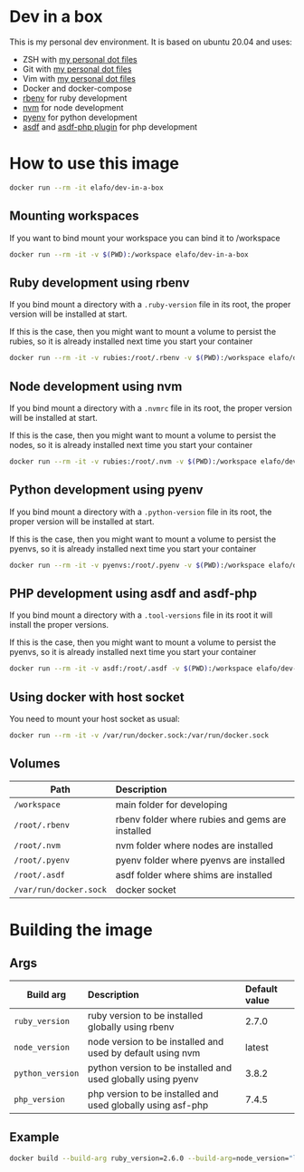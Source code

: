 # Dev in a box

This is my personal dev environment. It is based on ubuntu 20.04 and uses:

- ZSH with [my personal dot files](https://github.com/elafo/zsh-dot-files)
- Git with [my personal dot files](https://github.com/elafo/git-dot-files)
- Vim with [my personal dot files](https://github.com/elafo/vim-dot-files)
- Docker and docker-compose
- [rbenv](https://github.com/rbenv/rbenv) for ruby development
- [nvm](https://github.com/nvm-sh/nvm) for node development
- [pyenv](https://github.com/pyenv/pyenv) for python development
- [asdf](https://github.com/asdf-vm/asdf) and [asdf-php plugin](https://github.com/asdf-community/asdf-php) for php development

# How to use this image

```bash
docker run --rm -it elafo/dev-in-a-box
```

## Mounting workspaces
If you want to bind mount your workspace you can bind it to /workspace

```bash
docker run --rm -it -v $(PWD):/workspace elafo/dev-in-a-box
```

## Ruby development using rbenv
If you bind mount a directory with a `.ruby-version` file in its root, the proper version will be installed at start.

If this is the case, then you might want to mount a volume to persist the rubies, so it is already installed next time you start your container

```bash
docker run --rm -it -v rubies:/root/.rbenv -v $(PWD):/workspace elafo/dev-in-a-box
```

## Node development using nvm
If you bind mount a directory with a `.nvmrc` file in its root, the proper version will be installed at start.

If this is the case, then you might want to mount a volume to persist the nodes, so it is already installed next time you start your container

```bash
docker run --rm -it -v rubies:/root/.nvm -v $(PWD):/workspace elafo/dev-in-a-box
```

## Python development using pyenv
If you bind mount a directory with a `.python-version` file in its root, the proper version will be installed at start.

If this is the case, then you might want to mount a volume to persist the pyenvs, so it is already installed next time you start your container

```bash
docker run --rm -it -v pyenvs:/root/.pyenv -v $(PWD):/workspace elafo/dev-in-a-box
```

## PHP development using asdf and asdf-php
If you bind mount a directory with a `.tool-versions` file in its root it will install the proper versions.

If this is the case, then you might want to mount a volume to persist the pyenvs, so it is already installed next time you start your container

```bash
docker run --rm -it -v asdf:/root/.asdf -v $(PWD):/workspace elafo/dev-in-a-box
```
## Using docker with host socket
You need to mount your host socket as usual:

```bash
docker run --rm -it -v /var/run/docker.sock:/var/run/docker.sock
```
## Volumes

|Path|Description|
|----|:----------|
|`/workspace`|main folder for developing|
|`/root/.rbenv`|rbenv folder where rubies and gems are installed|
|`/root/.nvm`|nvm folder where nodes are installed|
|`/root/.pyenv`|pyenv folder where pyenvs are installed|
|`/root/.asdf`|asdf folder where shims are installed|
|`/var/run/docker.sock`|docker socket|

# Building the image
## Args

|Build arg|Description|Default value|
|---------|:----------|:------------|
| `ruby_version`|ruby version to be installed globally using rbenv|2.7.0|
|`node_version`|node version to be installed and used by default using nvm|latest|
|`python_version`|python version to be installed and used globally using pyenv|3.8.2|
|`php_version`|php version to be installed and used globally using asf-php|7.4.5|

## Example

```bash
docker build --build-arg ruby_version=2.6.0 --build-arg=node_version="lts" --build-arg python_version=3.8.0 --build-arg php_version=7.4.1 -t dev:local .
```